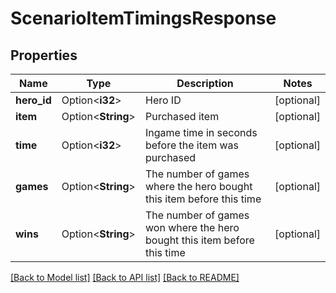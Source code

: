 # ScenarioItemTimingsResponse

## Properties

Name | Type | Description | Notes
------------ | ------------- | ------------- | -------------
**hero_id** | Option<**i32**> | Hero ID | [optional]
**item** | Option<**String**> | Purchased item | [optional]
**time** | Option<**i32**> | Ingame time in seconds before the item was purchased | [optional]
**games** | Option<**String**> | The number of games where the hero bought this item before this time | [optional]
**wins** | Option<**String**> | The number of games won where the hero bought this item before this time | [optional]

[[Back to Model list]](../README.md#documentation-for-models) [[Back to API list]](../README.md#documentation-for-api-endpoints) [[Back to README]](../README.md)


